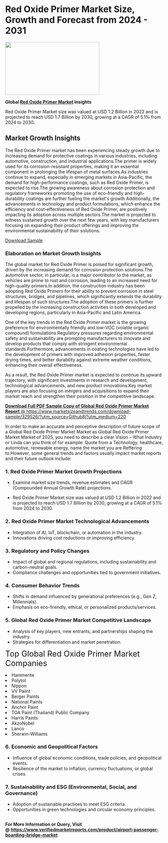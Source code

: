 <H1>Red Oxide Primer Market Size, Growth and Forecast from 2024 - 2031</H1><img class="aligncenter size-medium wp-image-584254" src="https://thirdeyenews.in/wp-content/uploads/2024/09/Global-Market-Research-300x168.jpeg" alt="" width="300" height="168" /><p><strong>Global&nbsp;<a href="https://www.marketsizeandtrends.com/download-sample/329526/?utm_source=Github8j?utm_medium=220">Red Oxide Primer Market</a> Insights</strong></p><p>Red Oxide Primer Market size was valued at USD 1.2 Billion in 2022 and is projected to reach USD 1.7 Billion by 2030, growing at a CAGR of 5.1% from 2024 to 2030.</p><p><h2>Market Growth Insights</h2> <p>The Red Oxide Primer market has been experiencing steady growth due to increasing demand for protective coatings in various industries, including automotive, construction, and industrial applications.The primer is widely used for its corrosion-resistant properties, making it an essential component in prolonging the lifespan of metal surfaces.As industries continue to expand, especially in emerging markets in Asia-Pacific, the demand for high-performance coatings, such as Red Oxide Primer, is expected to rise.The growing awareness about corrosion protection and regulatory frameworks promoting the use of eco-friendly and high-durability coatings are further fueling the market's growth.Additionally, the advancements in technology and product formulations, which enhance the efficiency and cost-effectiveness of Red Oxide Primer, are positively impacting its adoption across multiple sectors.The market is projected to witness sustained growth over the next few years, with key manufacturers focusing on expanding their product offerings and improving the environmental sustainability of their solutions.</p> <p><a href="#">Download Sample</a></p> <h3>Elaboration on Market Growth Insights</h3> <p>The global market for Red Oxide Primer is poised for significant growth, driven by the increasing demand for corrosion protection solutions.The automotive sector, in particular, is a major contributor to the market, as vehicles are prone to rust and corrosion, leading to an increased need for high-quality primers.In addition, the construction industry has been adopting Red Oxide Primers for their ability to prevent corrosion in steel structures, bridges, and pipelines, which significantly extends the durability and lifespan of such structures.The adoption of these primers is further propelled by the increasing construction activities in both developed and developing regions, particularly in Asia-Pacific and Latin America.</p> <p>One of the key trends in the Red Oxide Primer market is the growing preference for environmentally friendly and low-VOC (volatile organic compound) formulations.Regulatory pressures regarding environmental safety and sustainability are prompting manufacturers to innovate and develop products that comply with stringent environmental standards.Furthermore, advancements in coating technologies have led to the development of primers with improved adhesion properties, faster drying times, and better durability against extreme weather conditions, enhancing their overall effectiveness.</p> <p>As a result, the Red Oxide Primer market is expected to continue its upward trajectory, with significant investments in research and development, technological advancements, and new product innovations.Key market players are also focusing on mergers and acquisitions to expand their market reach and strengthen their position in the competitive landscape.</p> <p><a href="#"></p><p><span class=""><strong>Download Full PDF Sample Copy of Global Red Oxide Primer Market Report</strong> @ <a href="https://www.marketsizeandtrends.com/download-sample/329526/?utm_source=Github8j?utm_medium=220" target="_blank">https://www.marketsizeandtrends.com/download-sample/329526/?utm_source=Github8j?utm_medium=220</a></span></p><p>In order to make an accurate and perceptive description of future scope of a Global&nbsp;Red Oxide Primer Market Market as Global&nbsp;Red Oxide Primer Market Market of 2025, you need to describe a clear Vision &ndash; What Industry or Linda can you think of for example: Quote from a Technology, healthcare, automotive, renewable energy, name the market you are Reffering to.However, some general trends and factors usually impact market reports and their future outlook include:</p><h3>1.&nbsp;<strong>Red Oxide Primer Market Growth Projections</strong></h3><ul><li>Examine market size trends, revenue estimates and CAGR (Compounded Annual Growth Rate) projections.</li><li><p>Red Oxide Primer Market size was valued at USD 1.2 Billion in 2022 and is projected to reach USD 1.7 Billion by 2030, growing at a CAGR of 5.1% from 2024 to 2030.</p></li></ul><h3>2.&nbsp;<strong>Red Oxide Primer Market Technological Advancements</strong></h3><ul><li>Integration of AI, IoT, blockchain, or automation in the industry.</li><li>Innovations driving cost reductions or improving efficiency.</li></ul><h3>3.&nbsp;<strong>Regulatory and Policy Changes</strong></h3><ul><li>Impact of global and regional regulations, including sustainability and carbon-neutral goals.</li><li>Compliance challenges and opportunities tied to government initiatives.</li></ul><h3>4.&nbsp;<strong>Consumer Behavior Trends</strong></h3><ul><li>Shifts in demand influenced by generational preferences (e.g., Gen Z, Millennials).</li><li>Emphasis on eco-friendly, ethical, or personalized products/services.</li></ul><h3>5.&nbsp;<strong>Global Red Oxide Primer Market Competitive Landscape</strong></h3><ul><li>Analysis of key players, new entrants, and partnerships shaping the industry.</li><li>Strategies for differentiation and market penetration.</li></ul><p data-pm-slice="1 1 []"><span style="color: inherit; font-family: inherit; font-size: 25px;">Top Global Red Oxide Primer Market Companies</span></p><div class="" data-test-id=""><p><li>Hammerite</li><li> Polytol</li><li> Nippon</li><li> VV Paiint</li><li> Berger Paints</li><li> National Paints</li><li> Anchor Paint</li><li> TOA Paint (Thailand) Public Company</li><li> Harris Paints</li><li> AkzoNobel</li><li> Lanco</li><li> Sherwin-Williams</li></p></div><h3>6.&nbsp;<strong>Economic and Geopolitical Factors</strong></h3><ul><li>Influence of global economic conditions, trade policies, and geopolitical events.</li><li>Resilience of the market to inflation, currency fluctuations, or global crises.</li></ul><h3>7.&nbsp;<strong>Sustainability and ESG (Environmental, Social, and Governance)</strong></h3><ul><li>Adoption of sustainable practices to meet ESG criteria.</li><li>Opportunities in green technologies and circular economy principles.</li></ul><h2><strong style="font-size: 14px;">For More Information or Query, Visit @&nbsp;</strong><a style="background-color: #ffffff; font-size: 14px;" href="https://www.marketsizeandtrends.com/report/red-oxide-primer-market/" target="_blank">https://www.verifiedmarketreports.com/product/airport-passenger-boarding-bridge-market</a></h2>
